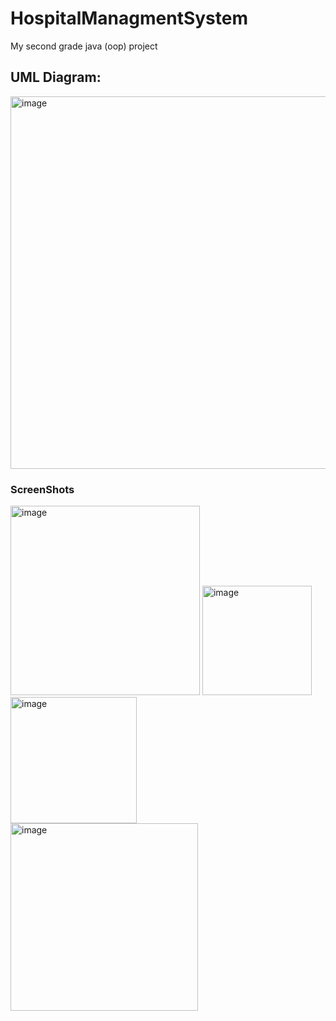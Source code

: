 # HospitalManagmentSystem
My second grade java (oop) project 

## UML Diagram:
<img width="596" alt="image" src="https://user-images.githubusercontent.com/75259243/209483424-bf235f60-9925-4a7c-808e-e6642276b593.png">

### ScreenShots
<img width="303" alt="image" src="https://user-images.githubusercontent.com/75259243/209483429-f44cc22c-07be-4eb6-bbd2-763f4a3ae376.png">

<img width="175" alt="image" src="https://user-images.githubusercontent.com/75259243/209483432-cd1282fe-9e6a-413c-ad7a-8dee08eb646c.png">

<img width="202" alt="image" src="https://user-images.githubusercontent.com/75259243/209483434-bcb38620-0993-4f9d-a6d8-5630d4da6453.png">

<img width="300" alt="image" src="https://user-images.githubusercontent.com/75259243/209483435-8b2f47b5-03d8-470e-b5ba-7a54e836c3fc.png">
